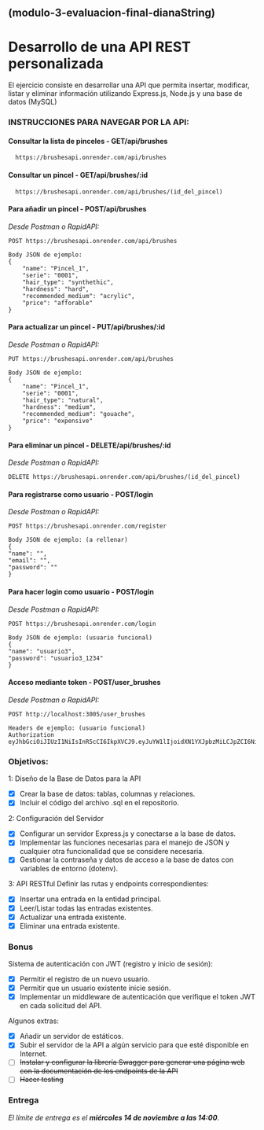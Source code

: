 ## (modulo-3-evaluacion-final-dianaString)

# Desarrollo de una API REST personalizada
El ejercicio consiste en desarrollar una API que permita insertar, modificar, listar y eliminar información utilizando Express.js, Node.js y una base de datos (MySQL)

### INSTRUCCIONES PARA NAVEGAR POR LA API:

#### Consultar la lista de pinceles - GET/api/brushes
      https://brushesapi.onrender.com/api/brushes 
#### Consultar un pincel - GET/api/brushes/:id
      https://brushesapi.onrender.com/api/brushes/(id_del_pincel)
#### Para añadir un pincel - POST/api/brushes
*Desde Postman o RapidAPI:*
    
    POST https://brushesapi.onrender.com/api/brushes

    Body JSON de ejemplo:
    {
        "name": "Pincel_1",
        "serie": "0001",
        "hair_type": "synthethic",
        "hardness": "hard",
        "recommended_medium": "acrylic",
        "price": "afforable"
    } 

#### Para actualizar un pincel - PUT/api/brushes/:id
*Desde Postman o RapidAPI:*

    PUT https://brushesapi.onrender.com/api/brushes

    Body JSON de ejemplo:
    {
        "name": "Pincel_1",
        "serie": "0001",
        "hair_type": "natural",
        "hardness": "medium",
        "recommended_medium": "gouache",
        "price": "expensive"
    } 
#### Para eliminar un pincel - DELETE/api/brushes/:id
*Desde Postman o RapidAPI:*

    DELETE https://brushesapi.onrender.com/api/brushes/(id_del_pincel)

#### Para registrarse como usuario - POST/login
*Desde Postman o RapidAPI:*

    POST https://brushesapi.onrender.com/register

    Body JSON de ejemplo: (a rellenar)
    {
    "name": "",
    "email": "",
    "password": ""
    }

#### Para hacer login como usuario - POST/login
*Desde Postman o RapidAPI:*

    POST https://brushesapi.onrender.com/login

    Body JSON de ejemplo: (usuario funcional)
    {
    "name": "usuario3",
    "password": "usuario3_1234"
    }

#### Acceso mediante token - POST/user_brushes
*Desde Postman o RapidAPI:*

    POST http://localhost:3005/user_brushes

    Headers de ejemplo: (usuario funcional)
    Authorization eyJhbGciOiJIUzI1NiIsInR5cCI6IkpXVCJ9.eyJuYW1lIjoidXN1YXJpbzMiLCJpZCI6NiwiaWF0IjoxNzAwMDQ1MDYzLCJleHAiOjE3MDAwNDg2NjN9.V7e6Vs3qH9hENUR4k0lfohcP1pTwv0cdA0uIgSP9SfY

### Objetivos:

1: Diseño de la Base de Datos para la API

- [X] Crear la base de datos: tablas, columnas y relaciones. 
- [X] Incluir el código del archivo .sql en el repositorio.

2: Configuración del Servidor

- [X] Configurar un servidor Express.js y conectarse a la base de datos.
- [X] Implementar las funciones necesarias para el manejo de JSON y cualquier otra funcionalidad que se considere necesaria.
- [X] Gestionar la contraseña y datos de acceso a la base de
datos con variables de entorno (dotenv).

3: API RESTful
Definir las rutas y endpoints correspondientes:
- [X] Insertar una entrada en la entidad principal.
- [X] Leer/Listar todas las entradas existentes.
- [X] Actualizar una entrada existente.
- [X] Eliminar una entrada existente.

### Bonus

Sistema de autenticación con JWT (registro y inicio de sesión):
- [X] Permitir el registro de un nuevo usuario.
- [X] Permitir que un usuario existente inicie sesión.
- [X] Implementar un middleware de autenticación que verifique el token JWT en cada solicitud del API.

Algunos extras:

- [X] Añadir un servidor de estáticos.
- [X] Subir el servidor de la API a algún servicio para que esté disponible en Internet.
- [ ] ~~Instalar y configurar la librería Swagger para generar una página web con la documentación de los endpoints de la API~~
- [ ] ~~Hacer testing~~

### Entrega
*El límite de entrega es el **miércoles 14 de noviembre a las 14:00**.*


<br>
